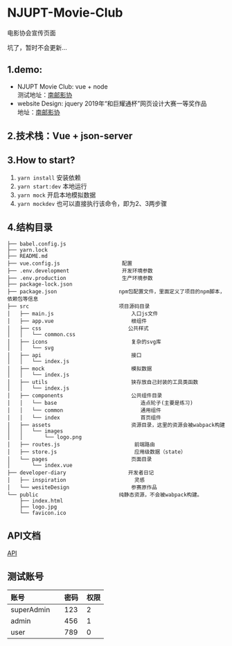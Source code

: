 # NJUPT-Movie-Club
电影协会宣传页面

坑了，暂时不会更新...

## 1.demo:

+ NJUPT Movie Club: vue + node  
测试地址：[南邮影协](http://xichi.xyz/test) 
+ website Design: jquery
2019年“和巨耀通杯”网页设计大赛一等奖作品  
地址：[南邮影协](http://xichi.xyz/NJUPTMovieClub)

## 2.技术栈：Vue + json-server

## 3.How to start?

1.  `yarn install` 安装依赖
2.  `yarn start:dev` 本地运行
3.  `yarn mock`    开启本地模拟数据
4.  `yarn mockdev` 也可以直接执行该命令，即为2、3两步骤

## 4.结构目录

    ├── babel.config.js 
    ├── yarn.lock
    ├── README.md   
    ├── vue.config.js                    配置  
    ├── .env.development                 开发环境参数
    ├── .env.production                  生产环境参数                
    ├── package-lock.json
    ├── package.json                    npm包配置文件，里面定义了项目的npm脚本，依赖包等信息
    ├── src                             项目源码目录    
    │   ├── main.js                         入口js文件
    │   ├── app.vue                         根组件
    │   ├── css                            公共样式   
    │   │   └── common.css
    │   ├── icons                           复杂的svg库
    │   │   └── svg   
    │   ├── api                             接口
    │   │   └── index.js    
    │   ├── mock                            模拟数据
    │   │   └── index.js            
    │   ├── utils                           狭存放自己封装的工具类函数
    │   │   └── index.js    
    │   ├── components                      公共组件目录
    │   │   └── base                           造点轮子(主要是练习)
    │   │   └── common                         通用组件
    │   │   └── index                          首页组件
    │   ├── assets                          资源目录，这里的资源会被wabpack构建
    │   │   └── images
    │   │       └── logo.png
    │   ├── routes.js                        前端路由
    │   ├── store.js                         应用级数据（state）
    │   └── pages                           页面目录
    │       └── index.vue
    ├── developer-diary                    开发者日记    
    │   ├── inspiration                      灵感
    │   └── wesiteDesign                    参赛原作品        
    └── public                          纯静态资源，不会被wabpack构建。
        ├── index.html
        ├── logo.jpg                         
        └── favicon.ico   

## API文档

[API](./API.md)

## 测试账号

|账号|密码|权限|
|:-----|:------|:-----|
|superAdmin      |123 | 2 |
|admin     |456  | 1 |
|user     |789 | 0 |

